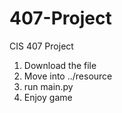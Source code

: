 # 407-Project
CIS 407 Project

1. Download the file
2. Move into ../resource
3. run main.py
4. Enjoy game
